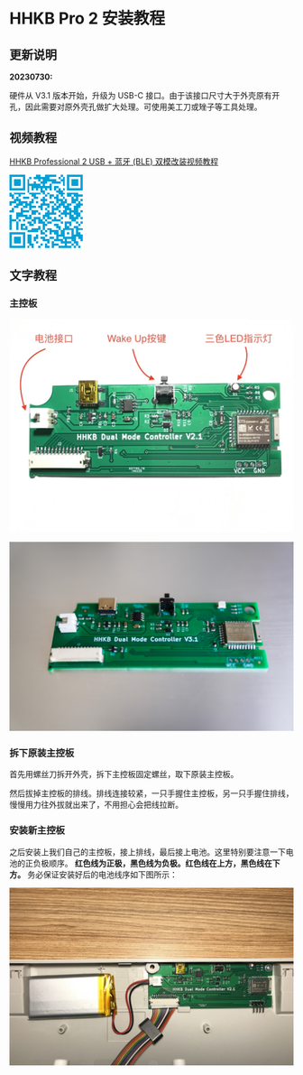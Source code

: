 # HHKB Pro 2 安装教程
## 更新说明
**20230730:**

硬件从 V3.1 版本开始，升级为 USB-C 接口。由于该接口尺寸大于外壳原有开孔，因此需要对原外壳孔做扩大处理。可使用美工刀或矬子等工具处理。
## 视频教程
[HHKB Professional 2 USB + 蓝牙 (BLE) 双模改装视频教程](https://www.bilibili.com/video/BV1RM411d7et/)

![扫码直达](../images/hhkb_pro2/hhkb_pro2_install_video_QR.png)

## 文字教程
### 主控板
![图1 V2.1 主控板](../images/hhkb_pro2/controller_V2.1.JPG)

![图2 V3.1 主控板](../images/hhkb_pro2/HHKB_V3.1.JPG)

### 拆下原装主控板
首先用螺丝刀拆开外壳，拆下主控板固定螺丝，取下原装主控板。

然后拔掉主控板的排线。排线连接较紧，一只手握住主控板，另一只手握住排线，慢慢用力往外拔就出来了，不用担心会把线拉断。

### 安装新主控板
之后安装上我们自己的主控板，接上排线，最后接上电池。这里特别要注意一下电池的正负极顺序。
**红色线为正极，黑色线为负极。红色线在上方，黑色线在下方。** 务必保证安装好后的电池线序如下图所示：

![图2 安装完成后的效果](../images/hhkb_pro2/install.JPG)
